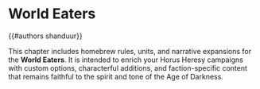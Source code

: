 # World Eaters

{{#authors shanduur}}

This chapter includes homebrew rules, units, and narrative expansions for the **World Eaters**. It is intended to enrich your Horus Heresy campaigns with custom options, characterful additions, and faction-specific content that remains faithful to the spirit and tone of the Age of Darkness.

